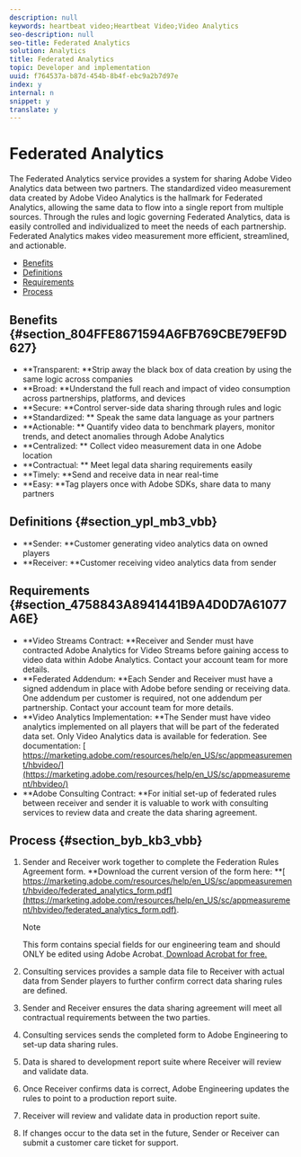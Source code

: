 ```yaml
---
description: null
keywords: heartbeat video;Heartbeat Video;Video Analytics
seo-description: null
seo-title: Federated Analytics
solution: Analytics
title: Federated Analytics
topic: Developer and implementation
uuid: f764537a-b87d-454b-8b4f-ebc9a2b7d97e
index: y
internal: n
snippet: y
translate: y
---
```


# Federated Analytics

The Federated Analytics service provides a system for sharing Adobe Video Analytics data between two partners. The standardized video measurement data created by Adobe Video Analytics is the hallmark for Federated Analytics, allowing the same data to flow into a single report from multiple sources. Through the rules and logic governing Federated Analytics, data is easily controlled and individualized to meet the needs of each partnership. Federated Analytics makes video measurement more efficient, streamlined, and actionable.


* [ Benefits](#concept_76411F699D6F4384A86924C3E8C0AB4B/section_804FFE8671594A6FB769CBE79EF9D627)
* [ Definitions](#concept_76411F699D6F4384A86924C3E8C0AB4B/section_ypl_mb3_vbb)
* [ Requirements](#concept_76411F699D6F4384A86924C3E8C0AB4B/section_4758843A8941441B9A4D0D7A61077A6E)
* [ Process](#concept_76411F699D6F4384A86924C3E8C0AB4B/section_byb_kb3_vbb)


## Benefits {#section_804FFE8671594A6FB769CBE79EF9D627}


* **Transparent: **Strip away the black box of data creation by using the same logic across companies
* **Broad: **Understand the full reach and impact of video consumption across partnerships, platforms, and devices
* **Secure: **Control server-side data sharing through rules and logic
* **Standardized: ** Speak the same data language as your partners
* **Actionable: ** Quantify video data to benchmark players, monitor trends, and detect anomalies through Adobe Analytics
* **Centralized: ** Collect video measurement data in one Adobe location
* **Contractual: ** Meet legal data sharing requirements easily
* **Timely: **Send and receive data in near real-time
* **Easy: **Tag players once with Adobe SDKs, share data to many partners


## Definitions {#section_ypl_mb3_vbb}


* **Sender: **Customer generating video analytics data on owned players
* **Receiver: **Customer receiving video analytics data from sender


## Requirements {#section_4758843A8941441B9A4D0D7A61077A6E}


* **Video Streams Contract: **Receiver and Sender must have contracted Adobe Analytics for Video Streams before gaining access to video data within Adobe Analytics. Contact your account team for more details.
* **Federated Addendum: **Each Sender and Receiver must have a signed addendum in place with Adobe before sending or receiving data. One addendum per customer is required, not one addendum per partnership. Contact your account team for more details.
* **Video Analytics Implementation: **The Sender must have video analytics implemented on all players that will be part of the federated data set. Only Video Analytics data is available for federation. See documentation: [ https://marketing.adobe.com/resources/help/en_US/sc/appmeasurement/hbvideo/](https://marketing.adobe.com/resources/help/en_US/sc/appmeasurement/hbvideo/)
* **Adobe Consulting Contract: **For initial set-up of federated rules between receiver and sender it is valuable to work with consulting services to review data and create the data sharing agreement.


## Process {#section_byb_kb3_vbb}


1. Sender and Receiver work together to complete the Federation Rules Agreement form. **Download the current version of the form here: **[ https://marketing.adobe.com/resources/help/en_US/sc/appmeasurement/hbvideo/federated_analytics_form.pdf](https://marketing.adobe.com/resources/help/en_US/sc/appmeasurement/hbvideo/federated_analytics_form.pdf).

   >[!NOTE]
   >
   >This form contains special fields for our engineering team and should ONLY be edited using Adobe Acrobat.[ Download Acrobat for free.](https://get.adobe.com/reader/)

1. Consulting services provides a sample data file to Receiver with actual data from Sender players to further confirm correct data sharing rules are defined.
1. Sender and Receiver ensures the data sharing agreement will meet all contractual requirements between the two parties.
1. Consulting services sends the completed form to Adobe Engineering to set-up data sharing rules.
1. Data is shared to development report suite where Receiver will review and validate data.
1. Once Receiver confirms data is correct, Adobe Engineering updates the rules to point to a production report suite.
1. Receiver will review and validate data in production report suite.
1. If changes occur to the data set in the future, Sender or Receiver can submit a customer care ticket for support.

